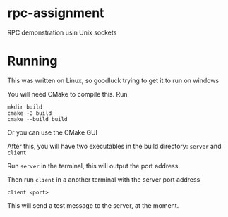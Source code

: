 # rpc-assignment
RPC demonstration usin Unix sockets

# Running
This was written on Linux, so goodluck trying to get it to run on windows

You will need CMake to compile this. Run
```
mkdir build
cmake -B build
cmake --build build
```
Or you can use the CMake GUI

After this, you will have two executables in the build directory: `server` and `client`

Run `server` in the terminal, this will output the port address.

Then run `client` in a another terminal with the server port address
```
client <port>
```

This will send a test message to the server, at the moment.
